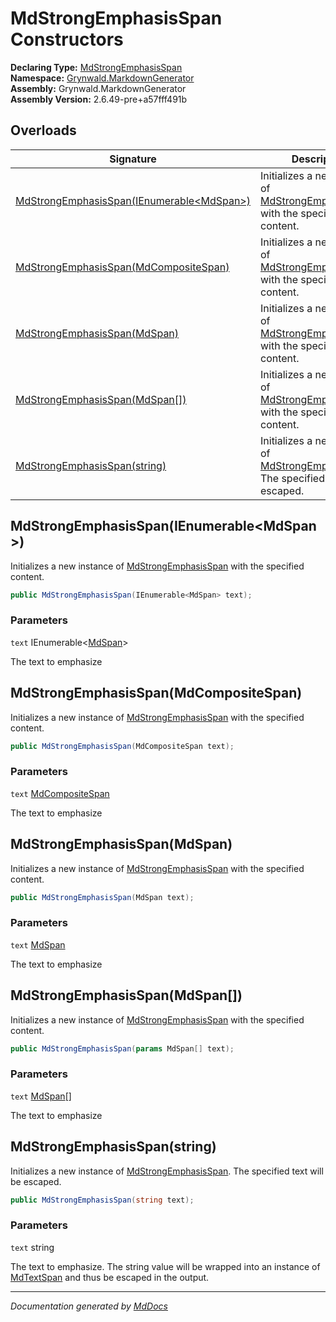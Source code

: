 ﻿<!--  
  <auto-generated>   
    The contents of this file were generated by a tool.  
    Changes to this file may be list if the file is regenerated  
  </auto-generated>   
-->

# MdStrongEmphasisSpan Constructors

**Declaring Type:** [MdStrongEmphasisSpan](../index.md)  
**Namespace:** [Grynwald.MarkdownGenerator](../../index.md)  
**Assembly:** Grynwald.MarkdownGenerator  
**Assembly Version:** 2.6.49\-pre+a57fff491b

## Overloads

| Signature                                                                             | Description                                                                                            |
| ------------------------------------------------------------------------------------- | ------------------------------------------------------------------------------------------------------ |
| [MdStrongEmphasisSpan(IEnumerable\<MdSpan\>)](#mdstrongemphasisspanienumerablemdspan) | Initializes a new instance of [MdStrongEmphasisSpan](../index.md) with the specified content.          |
| [MdStrongEmphasisSpan(MdCompositeSpan)](#mdstrongemphasisspanmdcompositespan)         | Initializes a new instance of [MdStrongEmphasisSpan](../index.md) with the specified content.          |
| [MdStrongEmphasisSpan(MdSpan)](#mdstrongemphasisspanmdspan)                           | Initializes a new instance of [MdStrongEmphasisSpan](../index.md) with the specified content.          |
| [MdStrongEmphasisSpan(MdSpan\[\])](#mdstrongemphasisspanmdspan)                       | Initializes a new instance of [MdStrongEmphasisSpan](../index.md) with the specified content.          |
| [MdStrongEmphasisSpan(string)](#mdstrongemphasisspanstring)                           | Initializes a new instance of [MdStrongEmphasisSpan](../index.md). The specified text will be escaped. |

## MdStrongEmphasisSpan(IEnumerable\<MdSpan\>)

Initializes a new instance of [MdStrongEmphasisSpan](../index.md) with the specified content.

```csharp
public MdStrongEmphasisSpan(IEnumerable<MdSpan> text);
```

### Parameters

`text`  IEnumerable\<[MdSpan](../../MdSpan/index.md)\>

The text to emphasize

## MdStrongEmphasisSpan(MdCompositeSpan)

Initializes a new instance of [MdStrongEmphasisSpan](../index.md) with the specified content.

```csharp
public MdStrongEmphasisSpan(MdCompositeSpan text);
```

### Parameters

`text`  [MdCompositeSpan](../../MdCompositeSpan/index.md)

The text to emphasize

## MdStrongEmphasisSpan(MdSpan)

Initializes a new instance of [MdStrongEmphasisSpan](../index.md) with the specified content.

```csharp
public MdStrongEmphasisSpan(MdSpan text);
```

### Parameters

`text`  [MdSpan](../../MdSpan/index.md)

The text to emphasize

## MdStrongEmphasisSpan(MdSpan\[\])

Initializes a new instance of [MdStrongEmphasisSpan](../index.md) with the specified content.

```csharp
public MdStrongEmphasisSpan(params MdSpan[] text);
```

### Parameters

`text`  [MdSpan](../../MdSpan/index.md)\[\]

The text to emphasize

## MdStrongEmphasisSpan(string)

Initializes a new instance of [MdStrongEmphasisSpan](../index.md). The specified text will be escaped.

```csharp
public MdStrongEmphasisSpan(string text);
```

### Parameters

`text`  string

The text to emphasize. The string value will be wrapped into an instance of [MdTextSpan](../../MdTextSpan/index.md) and thus be escaped in the output.

___

*Documentation generated by [MdDocs](https://github.com/ap0llo/mddocs)*
